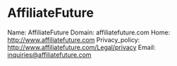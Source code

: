 
# AffiliateFuture

Name: AffiliateFuture
Domain: affiliatefuture.com
Home: http://www.affiliatefuture.com
Privacy_policy: http://www.affiliatefuture.com/Legal/privacy
Email: inquiries@affiliatefuture.com
